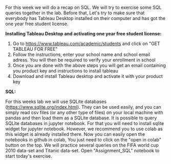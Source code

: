 For this week we will do a recap on SQL. We will try to exercise some SQL queries together in the lab. Before that, Let's try to make sure that
everybody has Tableau Desktop installed on their computer and has got the one year free student license.

__Installing Tableau Desktop and activating one year free student license:__
1. Go to https://www.tableau.com/academic/students and click on "GET TABLEAU FOR FREE"
2. Follow the instructions, enter your school name and school email adress. You will then be required to verify your enrollment in school
3. Once you are done with the above steps you will get an email containing you product key and instructions to install tableau
4. Download and install Tableau desktop and activate it with your product key

__SQL:__

For this weeks lab we will use SQLite databases (https://www.sqlite.org/index.html). They can be used easily, and you can simply read csv files (or any other type of files) on your local machine with pandas and then load them as a SQLite database. It is possible to query SQLite databases in jupyter notebook. For that you will need to install sqlite widget for jupyter notebook. However, we recommend you to use colab as this widget is already installed there. Now you can easily open the notebooks in github in colab, You just need to click on the "open in colab" button on the top. We will practice several queries on the FIFA world cup 2010 data-set and Titanic data-set. Open "Assignment_SQL" notebook to start today's exercise.
